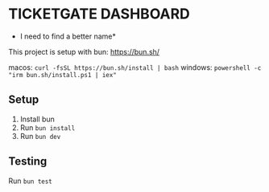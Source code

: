 # TICKETGATE DASHBOARD

- I need to find a better name\*

This project is setup with bun:
https://bun.sh/

macos: `curl -fsSL https://bun.sh/install | bash`
windows: `powershell -c "irm bun.sh/install.ps1 | iex"`

## Setup

1. Install bun
2. Run `bun install`
3. Run `bun dev`

## Testing

Run `bun test`
